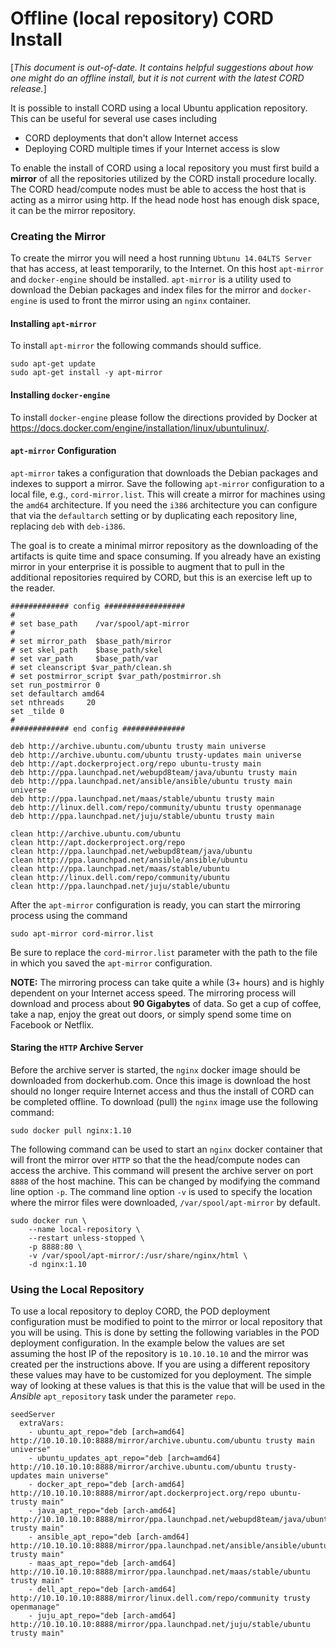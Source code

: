 # Offline (local repository) CORD Install

[*This document is out-of-date. It contains helpful suggestions about how one
might do an offline install, but it is not current with the latest CORD release.*]

It is possible to install CORD using a local Ubuntu application
repository. This can be useful for several use cases including

- CORD deployments that don't allow Internet access
- Deploying CORD multiple times if your Internet access is slow

To enable the install of CORD using a local repository you must first build
a **mirror** of all the repositories utilized by the CORD install procedure
locally. The CORD head/compute nodes must be able to access the host that is
acting as a mirror using http. If the head node host has enough disk space, it
can be the mirror repository.

### Creating the Mirror
To create the mirror you will need a host running `Ubtunu 14.04LTS Server`
that has access, at least temporarily, to the Internet. On this host
`apt-mirror` and `docker-engine` should be installed. `apt-mirror` is a
utility used to download the Debian packages and index files for the mirror and
`docker-engine` is used to front the mirror using an `nginx` container.

#### Installing `apt-mirror`
To install `apt-mirror` the following commands should suffice.

```
sudo apt-get update
sudo apt-get install -y apt-mirror
```

#### Installing `docker-engine`
To install `docker-engine` please follow the directions provided by Docker at
https://docs.docker.com/engine/installation/linux/ubuntulinux/.

#### `apt-mirror` Configuration
`apt-mirror` takes a configuration that downloads the Debian packages and
indexes to support a mirror. Save the following `apt-mirror` configuration to
a local file, e.g., `cord-mirror.list`. This will create a mirror for
machines using the `amd64` architecture. If you need the `i386` architecture
you can configure that via the `defaultarch` setting or by duplicating each
repository line, replacing `deb` with `deb-i386`.

The goal is to create a minimal mirror repository as the downloading of the
artifacts is quite time and space consuming. If you already have an existing
mirror in your enterprise it is possible to augment that to pull in the
additional repositories required by CORD, but this is an exercise left up to
the reader.

```
############# config ##################
#
# set base_path    /var/spool/apt-mirror
#
# set mirror_path  $base_path/mirror
# set skel_path    $base_path/skel
# set var_path     $base_path/var
# set cleanscript $var_path/clean.sh
# set postmirror_script $var_path/postmirror.sh
set run_postmirror 0
set defaultarch amd64
set nthreads     20
set _tilde 0
#
############# end config ##############

deb http://archive.ubuntu.com/ubuntu trusty main universe
deb http://archive.ubuntu.com/ubuntu trusty-updates main universe
deb http://apt.dockerproject.org/repo ubuntu-trusty main
deb http://ppa.launchpad.net/webupd8team/java/ubuntu trusty main
deb http://ppa.launchpad.net/ansible/ansible/ubuntu trusty main universe
deb http://ppa.launchpad.net/maas/stable/ubuntu trusty main
deb http://linux.dell.com/repo/community/ubuntu trusty openmanage
deb http://ppa.launchpad.net/juju/stable/ubuntu trusty main

clean http://archive.ubuntu.com/ubuntu
clean http://apt.dockerproject.org/repo
clean http://ppa.launchpad.net/webupd8team/java/ubuntu
clean http://ppa.launchpad.net/ansible/ansible/ubuntu
clean http://ppa.launchpad.net/maas/stable/ubuntu
clean http://linux.dell.com/repo/community/ubuntu
clean http://ppa.launchpad.net/juju/stable/ubuntu
```

After the `apt-mirror` configuration is ready, you can start the mirroring
process using the command

```
sudo apt-mirror cord-mirror.list
```

Be sure to replace the `cord-mirror.list` parameter with the path to the file
in which you saved the `apt-mirror` configuration.

**NOTE:** The mirroring process can take quite a while (3+ hours) and is
highly dependent on your Internet access speed. The mirroring process will
download and process about **90 Gigabytes** of data. So get a cup of coffee,
take a nap, enjoy the great out doors, or simply spend some time on
Facebook or Netflix.

#### Staring the `HTTP` Archive Server
Before the archive server is started, the `nginx` docker image should be
downloaded from dockerhub.com. Once this image is download the host should
no longer require Internet access and thus the install of CORD can be
completed offline. To download (pull) the `nginx` image use the following
command:

```
sudo docker pull nginx:1.10
```

The following command can be used to start an `nginx` docker container that
will front the mirror over `HTTP` so that the the head/compute nodes can
access the archive. This command will present the archive server on port `8888`
of the host machine. This can be changed by modifying the command line option
`-p`. The command line option `-v` is used to specify the location where
the mirror files were downloaded, `/var/spool/apt-mirror` by default.

```
sudo docker run \
    --name local-repository \
    --restart unless-stopped \
    -p 8888:80 \
    -v /var/spool/apt-mirror/:/usr/share/nginx/html \
    -d nginx:1.10
```

### Using the Local Repository
To use a local repository to deploy CORD, the POD deployment configuration must
be modified to point to the mirror or local repository that you will be using.
This is done by setting the following variables in the POD deployment
configuration. In the example below the values are set assuming the host IP
of the repository is `10.10.10.10` and the mirror was created per the
instructions above. If you are using a different repository these values may
have to be customized for you deployment. The simple way of looking at these
values is that this is the value that will be used in the *Ansible*
`apt_repository` task under the parameter `repo`.

```
seedServer
  extraVars:
    - ubuntu_apt_repo="deb [arch=amd64] http://10.10.10.10:8888/mirror/archive.ubuntu.com/ubuntu trusty main universe"
    - ubuntu_updates_apt_repo="deb [arch=amd64] http://10.10.10.10:8888/mirror/archive.ubuntu.com/ubuntu trusty-updates main universe"
    - docker_apt_repo="deb [arch-amd64] http://10.10.10.10:8888/mirror/apt.dockerproject.org/repo ubuntu-trusty main"
    - java_apt_repo="deb [arch-amd64] http://10.10.10.10:8888/mirror/ppa.launchpad.net/webupd8team/java/ubuntu trusty main"
    - ansible_apt_repo="deb [arch-amd64] http://10.10.10.10:8888/mirror/ppa.launchpad.net/ansible/ansible/ubuntu trusty main"
    - maas_apt_repo="deb [arch-amd64] http://10.10.10.10:8888/mirror/ppa.launchpad.net/maas/stable/ubuntu trusty main"
    - dell_apt_repo="deb [arch-amd64] http://10.10.10.10:8888/mirror/linux.dell.com/repo/community trusty openmanage"
    - juju_apt_repo="deb [arch-amd64] http://10.10.10.10:8888/mirror/ppa.launchpad.net/juju/stable/ubuntu trusty main"
```
